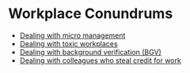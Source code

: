 # Workplace Conundrums

- [Dealing with micro management](./dealing-with-micromanagement.md)
- [Dealing with toxic workplaces](./dealing-with-toxic-workplaces.md)
- [Dealing with background verification (BGV)](./dealing-with-background-verification.md)
- [Dealing with colleagues who steal credit for work](./dealing-with-colleagues-who-steal-credit.md)
